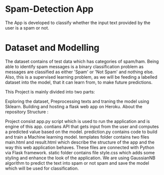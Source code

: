 # Spam-Detection App
The App is developed to classify whether the input text provided by the user is a spam or not.

# Dataset and Modelling
The dataset contains of test data which has categories of spam/ham.
Being able to identify spam messages is a binary classification problem as messages are classified as either 'Spam' or 'Not Spam' and nothing else. Also, this is a supervised learning problem, as we will be feeding a labelled dataset into the model, that it can learn from, to make future predictions.

This Project is mainly divided into two parts:

Exploring the dataset, Preprocessing texts and traning the model using Sklearn.
Building and hosting a flask web app on Heroku.
About the repository Structure :

Project consist app.py script which is used to run the application and is engine of this app. contians API that gets input from the user and computes a predicted value based on the model.
prediction.py contains code to build and train a Machine learning model.
templates folder contains two files main.html and result.html which describe the structure of the app and the way this web application behaves. These files are connected with Python via Flask framework.
static folder contains file style.css which adds some styling and enhance the look of the application.
We are using GaussianNB algorithm to predict the text into spam or not spam and save the model which will be used for classification.

